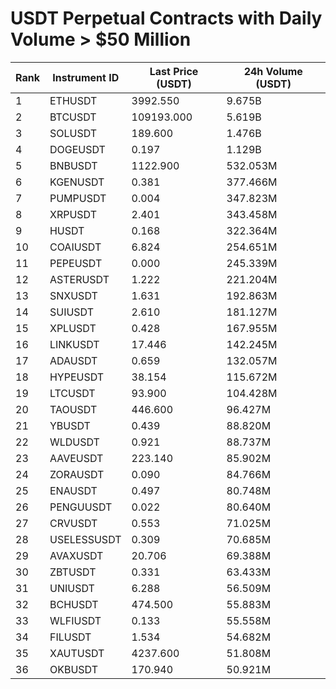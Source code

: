 # USDT Perpetual Contracts with Daily Volume > $50 Million

| Rank | Instrument ID | Last Price (USDT) | 24h Volume (USDT) |
|------|---------------|-------------------|-------------------|
| 1 | ETHUSDT | 3992.550 | 9.675B |
| 2 | BTCUSDT | 109193.000 | 5.619B |
| 3 | SOLUSDT | 189.600 | 1.476B |
| 4 | DOGEUSDT | 0.197 | 1.129B |
| 5 | BNBUSDT | 1122.900 | 532.053M |
| 6 | KGENUSDT | 0.381 | 377.466M |
| 7 | PUMPUSDT | 0.004 | 347.823M |
| 8 | XRPUSDT | 2.401 | 343.458M |
| 9 | HUSDT | 0.168 | 322.364M |
| 10 | COAIUSDT | 6.824 | 254.651M |
| 11 | PEPEUSDT | 0.000 | 245.339M |
| 12 | ASTERUSDT | 1.222 | 221.204M |
| 13 | SNXUSDT | 1.631 | 192.863M |
| 14 | SUIUSDT | 2.610 | 181.127M |
| 15 | XPLUSDT | 0.428 | 167.955M |
| 16 | LINKUSDT | 17.446 | 142.245M |
| 17 | ADAUSDT | 0.659 | 132.057M |
| 18 | HYPEUSDT | 38.154 | 115.672M |
| 19 | LTCUSDT | 93.900 | 104.428M |
| 20 | TAOUSDT | 446.600 | 96.427M |
| 21 | YBUSDT | 0.439 | 88.820M |
| 22 | WLDUSDT | 0.921 | 88.737M |
| 23 | AAVEUSDT | 223.140 | 85.902M |
| 24 | ZORAUSDT | 0.090 | 84.766M |
| 25 | ENAUSDT | 0.497 | 80.748M |
| 26 | PENGUUSDT | 0.022 | 80.640M |
| 27 | CRVUSDT | 0.553 | 71.025M |
| 28 | USELESSUSDT | 0.309 | 70.685M |
| 29 | AVAXUSDT | 20.706 | 69.388M |
| 30 | ZBTUSDT | 0.331 | 63.433M |
| 31 | UNIUSDT | 6.288 | 56.509M |
| 32 | BCHUSDT | 474.500 | 55.883M |
| 33 | WLFIUSDT | 0.133 | 55.558M |
| 34 | FILUSDT | 1.534 | 54.682M |
| 35 | XAUTUSDT | 4237.600 | 51.808M |
| 36 | OKBUSDT | 170.940 | 50.921M |

